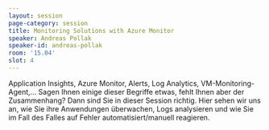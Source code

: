 ```yaml
---
layout: session
page-category: session
title: Monitoring Solutions with Azure Monitor
speaker: Andreas Pollak
speaker-id: andreas-pollak
room: '15.04'
slot: 4
---
```


Application Insights, Azure Monitor, Alerts, Log Analytics, VM-Monitoring-Agent,… Sagen Ihnen einige dieser Begriffe etwas, fehlt Ihnen aber der Zusammenhang? Dann sind Sie in dieser Session richtig. Hier sehen wir uns an, wie Sie ihre Anwendungen überwachen, Logs analysieren und wie Sie im Fall des Falles auf Fehler automatisiert/manuell reagieren.